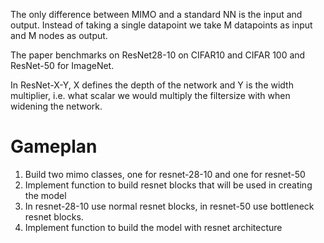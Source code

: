 The only difference between MIMO and a standard NN is the input and output. Instead of taking a single datapoint we take M datapoints as input and M nodes as output.

The paper benchmarks on ResNet28-10 on CIFAR10 and CIFAR 100 and ResNet-50 for ImageNet. 

In ResNet-X-Y, X defines the depth of the network and Y is the width multiplier, i.e. what scalar we would multiply the filtersize with when widening the network.

# Gameplan

1. Build two mimo classes, one for resnet-28-10 and one for resnet-50
2. Implement function to build resnet blocks that will be used in creating the model  
3. In resnet-28-10 use normal resnet blocks, in resnet-50 use bottleneck resnet blocks.
4. Implement function to build the model with resnet architecture